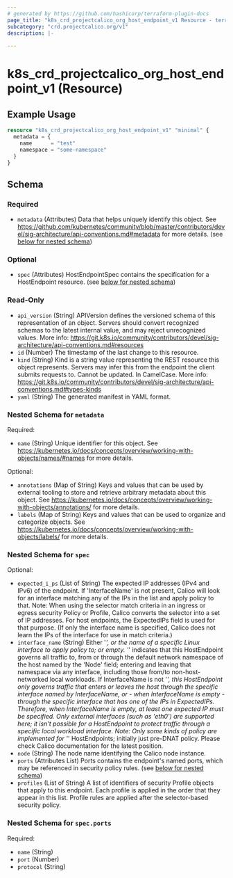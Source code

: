 ```yaml
---
# generated by https://github.com/hashicorp/terraform-plugin-docs
page_title: "k8s_crd_projectcalico_org_host_endpoint_v1 Resource - terraform-provider-k8s"
subcategory: "crd.projectcalico.org/v1"
description: |-
  
---
```


# k8s_crd_projectcalico_org_host_endpoint_v1 (Resource)



## Example Usage

```terraform
resource "k8s_crd_projectcalico_org_host_endpoint_v1" "minimal" {
  metadata = {
    name      = "test"
    namespace = "some-namespace"
  }
}
```

<!-- schema generated by tfplugindocs -->
## Schema

### Required

- `metadata` (Attributes) Data that helps uniquely identify this object. See https://github.com/kubernetes/community/blob/master/contributors/devel/sig-architecture/api-conventions.md#metadata for more details. (see [below for nested schema](#nestedatt--metadata))

### Optional

- `spec` (Attributes) HostEndpointSpec contains the specification for a HostEndpoint resource. (see [below for nested schema](#nestedatt--spec))

### Read-Only

- `api_version` (String) APIVersion defines the versioned schema of this representation of an object. Servers should convert recognized schemas to the latest internal value, and may reject unrecognized values. More info: https://git.k8s.io/community/contributors/devel/sig-architecture/api-conventions.md#resources
- `id` (Number) The timestamp of the last change to this resource.
- `kind` (String) Kind is a string value representing the REST resource this object represents. Servers may infer this from the endpoint the client submits requests to. Cannot be updated. In CamelCase. More info: https://git.k8s.io/community/contributors/devel/sig-architecture/api-conventions.md#types-kinds
- `yaml` (String) The generated manifest in YAML format.

<a id="nestedatt--metadata"></a>
### Nested Schema for `metadata`

Required:

- `name` (String) Unique identifier for this object. See https://kubernetes.io/docs/concepts/overview/working-with-objects/names/#names for more details.

Optional:

- `annotations` (Map of String) Keys and values that can be used by external tooling to store and retrieve arbitrary metadata about this object. See https://kubernetes.io/docs/concepts/overview/working-with-objects/annotations/ for more details.
- `labels` (Map of String) Keys and values that can be used to organize and categorize objects. See https://kubernetes.io/docs/concepts/overview/working-with-objects/labels/ for more details.


<a id="nestedatt--spec"></a>
### Nested Schema for `spec`

Optional:

- `expected_i_ps` (List of String) The expected IP addresses (IPv4 and IPv6) of the endpoint. If 'InterfaceName' is not present, Calico will look for an interface matching any of the IPs in the list and apply policy to that. Note: 	When using the selector match criteria in an ingress or egress security Policy 	or Profile, Calico converts the selector into a set of IP addresses. For host 	endpoints, the ExpectedIPs field is used for that purpose. (If only the interface 	name is specified, Calico does not learn the IPs of the interface for use in match 	criteria.)
- `interface_name` (String) Either '*', or the name of a specific Linux interface to apply policy to; or empty.  '*' indicates that this HostEndpoint governs all traffic to, from or through the default network namespace of the host named by the 'Node' field; entering and leaving that namespace via any interface, including those from/to non-host-networked local workloads.  If InterfaceName is not '*', this HostEndpoint only governs traffic that enters or leaves the host through the specific interface named by InterfaceName, or - when InterfaceName is empty - through the specific interface that has one of the IPs in ExpectedIPs. Therefore, when InterfaceName is empty, at least one expected IP must be specified.  Only external interfaces (such as 'eth0') are supported here; it isn't possible for a HostEndpoint to protect traffic through a specific local workload interface.  Note: Only some kinds of policy are implemented for '*' HostEndpoints; initially just pre-DNAT policy.  Please check Calico documentation for the latest position.
- `node` (String) The node name identifying the Calico node instance.
- `ports` (Attributes List) Ports contains the endpoint's named ports, which may be referenced in security policy rules. (see [below for nested schema](#nestedatt--spec--ports))
- `profiles` (List of String) A list of identifiers of security Profile objects that apply to this endpoint. Each profile is applied in the order that they appear in this list.  Profile rules are applied after the selector-based security policy.

<a id="nestedatt--spec--ports"></a>
### Nested Schema for `spec.ports`

Required:

- `name` (String)
- `port` (Number)
- `protocol` (String)


